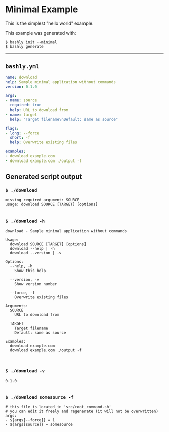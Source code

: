 # Minimal Example

This is the simplest "hello world" example.

This example was generated with:

    $ bashly init --minimal
    $ bashly generate

-----

## `bashly.yml`

```yaml
name: download
help: Sample minimal application without commands
version: 0.1.0

args:
- name: source
  required: true
  help: URL to download from
- name: target
  help: "Target filename\nDefault: same as source"

flags:
- long: --force
  short: -f
  help: Overwrite existing files

examples:
- download example.com
- download example.com ./output -f
```

## Generated script output

### `$ ./download`

```shell
missing required argument: SOURCE
usage: download SOURCE [TARGET] [options]


```

### `$ ./download -h`

```shell
download - Sample minimal application without commands

Usage:
  download SOURCE [TARGET] [options]
  download --help | -h
  download --version | -v

Options:
  --help, -h
    Show this help

  --version, -v
    Show version number

  --force, -f
    Overwrite existing files

Arguments:
  SOURCE
    URL to download from

  TARGET
    Target filename
    Default: same as source

Examples:
  download example.com
  download example.com ./output -f



```

### `$ ./download -v`

```shell
0.1.0


```

### `$ ./download somesource -f`

```shell
# this file is located in 'src/root_command.sh'
# you can edit it freely and regenerate (it will not be overwritten)
args:
- ${args[--force]} = 1
- ${args[source]} = somesource


```



